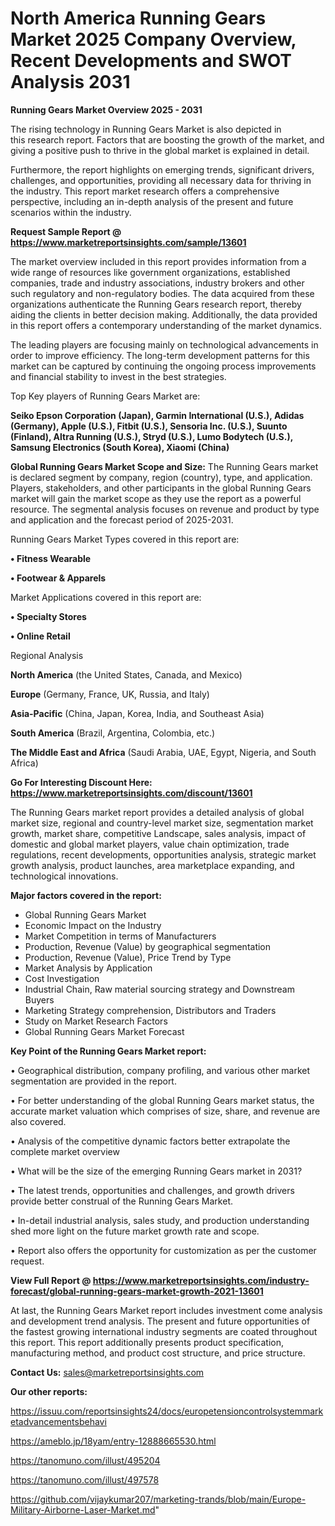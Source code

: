  # North America Running Gears Market 2025 Company Overview, Recent Developments and SWOT Analysis 2031

<Strong> Running Gears Market Overview 2025 - 2031</strong>

The rising technology in Running Gears Market is also depicted in this research report. Factors that are boosting the growth of the market, and giving a positive push to thrive in the global market is explained in detail.

Furthermore, the report highlights on emerging trends, significant drivers, challenges, and opportunities, providing all necessary data for thriving in the industry. This report market research offers a comprehensive perspective, including an in-depth analysis of the present and future scenarios within the industry.

<strong>Request Sample Report @ <a href=https://www.marketreportsinsights.com/sample/13601>https://www.marketreportsinsights.com/sample/13601</a></strong>

The market overview included in this report provides information from a wide range of resources like government organizations, established companies, trade and industry associations, industry brokers and other such regulatory and non-regulatory bodies. The data acquired from these organizations authenticate the Running Gears research report, thereby aiding the clients in better decision making. Additionally, the data provided in this report offers a contemporary understanding of the market dynamics.

The leading players are focusing mainly on technological advancements in order to improve efficiency. The long-term development patterns for this market can be captured by continuing the ongoing process improvements and financial stability to invest in the best strategies.

Top Key players of Running Gears Market are:

<strong>Seiko Epson Corporation (Japan), Garmin International (U.S.), Adidas (Germany), Apple (U.S.), Fitbit (U.S.), Sensoria Inc. (U.S.), Suunto (Finland), Altra Running (U.S.), Stryd (U.S.), Lumo Bodytech (U.S.), Samsung Electronics (South Korea), Xiaomi (China)</strong>

<strong><b>Global Running Gears Market Scope and Size:</b></strong>
The Running Gears market is declared segment by company, region (country), type, and application. Players, stakeholders, and other participants in the global Running Gears market will gain the market scope as they use the report as a powerful resource. The segmental analysis focuses on revenue and product by type and application and the forecast period of 2025-2031.

Running Gears Market Types covered in this report are:

<strong>• Fitness Wearable

• Footwear & Apparels</strong>

Market Applications covered in this report are:

<strong>• Specialty Stores

• Online Retail</strong> 

Regional Analysis

<strong>North America</strong> (the United States, Canada, and Mexico)

<strong>Europe</strong> (Germany, France, UK, Russia, and Italy)

<strong>Asia-Pacific</strong> (China, Japan, Korea, India, and Southeast Asia)

<strong>South America</strong> (Brazil, Argentina, Colombia, etc.)

<strong>The Middle East and Africa</strong> (Saudi Arabia, UAE, Egypt, Nigeria, and South Africa)

<strong>Go For Interesting Discount Here: <a href=https://www.marketreportsinsights.com/discount/13601>https://www.marketreportsinsights.com/discount/13601</a></strong>

The Running Gears market report provides a detailed analysis of global market size, regional and country-level market size, segmentation market growth, market share, competitive Landscape, sales analysis, impact of domestic and global market players, value chain optimization, trade regulations, recent developments, opportunities analysis, strategic market growth analysis, product launches, area marketplace expanding, and technological innovations.

<strong><b>Major factors covered in the report:</b></strong>
<ul>
  <li>Global Running Gears Market </li>
  <li>Economic Impact on the Industry</li>
  <li>Market Competition in terms of Manufacturers</li>
  <li>Production, Revenue (Value) by geographical segmentation</li>
  <li>Production, Revenue (Value), Price Trend by Type</li>
  <li>Market Analysis by Application</li>
  <li>Cost Investigation</li>
  <li>Industrial Chain, Raw material sourcing strategy and Downstream Buyers</li>
  <li>Marketing Strategy comprehension, Distributors and Traders</li>
  <li>Study on Market Research Factors</li>
  <li>Global Running Gears Market Forecast</li>
</ul>

<strong><b>Key Point of the Running Gears Market report:</b></strong>

• Geographical distribution, company profiling, and various other market segmentation are provided in the report.

• For better understanding of the global Running Gears market status, the accurate market valuation which comprises of size, share, and revenue are also covered.

• Analysis of the competitive dynamic factors better extrapolate the complete market overview

• What will be the size of the emerging Running Gears market in 2031?

• The latest trends, opportunities and challenges, and growth drivers provide better construal of the Running Gears Market.

• In-detail industrial analysis, sales study, and production understanding shed more light on the future market growth rate and scope.

• Report also offers the opportunity for customization as per the customer request.

<strong><b>View Full Report @ <a href=https://www.marketreportsinsights.com/industry-forecast/global-running-gears-market-growth-2021-13601>https://www.marketreportsinsights.com/industry-forecast/global-running-gears-market-growth-2021-13601</a></b></strong>


At last, the Running Gears Market report includes investment come analysis and development trend analysis. The present and future opportunities of the fastest growing international industry segments are coated throughout this report. This report additionally presents product specification, manufacturing method, and product cost structure, and price structure.

<strong>Contact Us:</strong>
sales@marketreportsinsights.com

<strong>Our other reports:</strong>

<a href=https://issuu.com/reportsinsights24/docs/europetensioncontrolsystemmarketadvancementsbehavi>https://issuu.com/reportsinsights24/docs/europetensioncontrolsystemmarketadvancementsbehavi</a>

<a href=https://ameblo.jp/18yam/entry-12888665530.html>https://ameblo.jp/18yam/entry-12888665530.html</a>

<a href=https://tanomuno.com/illust/495204>https://tanomuno.com/illust/495204</a>

<a href=https://tanomuno.com/illust/497578>https://tanomuno.com/illust/497578</a>

<a href=https://github.com/vijaykumar207/marketing-trands/blob/main/Europe-Military-Airborne-Laser-Market.md>https://github.com/vijaykumar207/marketing-trands/blob/main/Europe-Military-Airborne-Laser-Market.md</a>"
